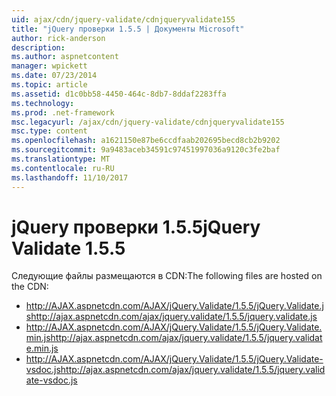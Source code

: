 ```yaml
---
uid: ajax/cdn/jquery-validate/cdnjqueryvalidate155
title: "jQuery проверки 1.5.5 | Документы Microsoft"
author: rick-anderson
description: 
ms.author: aspnetcontent
manager: wpickett
ms.date: 07/23/2014
ms.topic: article
ms.assetid: d1c0bb58-4450-464c-8db7-8ddaf2283ffa
ms.technology: 
ms.prod: .net-framework
msc.legacyurl: /ajax/cdn/jquery-validate/cdnjqueryvalidate155
msc.type: content
ms.openlocfilehash: a1621150e87be6ccdfaab202695becd8cb2b9202
ms.sourcegitcommit: 9a9483aceb34591c97451997036a9120c3fe2baf
ms.translationtype: MT
ms.contentlocale: ru-RU
ms.lasthandoff: 11/10/2017
---
```

<a name="jquery-validate-155"></a><span data-ttu-id="fad7d-102">jQuery проверки 1.5.5</span><span class="sxs-lookup"><span data-stu-id="fad7d-102">jQuery Validate 1.5.5</span></span>
====================
<span data-ttu-id="fad7d-103">Следующие файлы размещаются в CDN:</span><span class="sxs-lookup"><span data-stu-id="fad7d-103">The following files are hosted on the CDN:</span></span>

- <span data-ttu-id="fad7d-104">http://AJAX.aspnetcdn.com/AJAX/jQuery.Validate/1.5.5/jQuery.Validate.js</span><span class="sxs-lookup"><span data-stu-id="fad7d-104">http://ajax.aspnetcdn.com/ajax/jquery.validate/1.5.5/jquery.validate.js</span></span>
- <span data-ttu-id="fad7d-105">http://AJAX.aspnetcdn.com/AJAX/jQuery.Validate/1.5.5/jQuery.Validate.min.js</span><span class="sxs-lookup"><span data-stu-id="fad7d-105">http://ajax.aspnetcdn.com/ajax/jquery.validate/1.5.5/jquery.validate.min.js</span></span>
- <span data-ttu-id="fad7d-106">http://AJAX.aspnetcdn.com/AJAX/jQuery.Validate/1.5.5/jQuery.Validate-vsdoc.js</span><span class="sxs-lookup"><span data-stu-id="fad7d-106">http://ajax.aspnetcdn.com/ajax/jquery.validate/1.5.5/jquery.validate-vsdoc.js</span></span>
